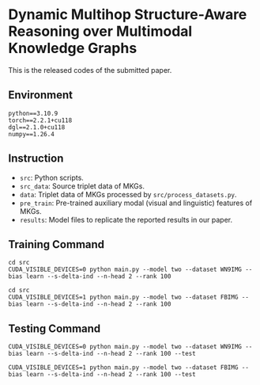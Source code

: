 # Dynamic Multihop Structure-Aware Reasoning over Multimodal Knowledge Graphs

This is the released codes of the submitted paper.

## Environment

```shell
python==3.10.9
torch==2.2.1+cu118
dgl==2.1.0+cu118
numpy==1.26.4
```

## Instruction

- `src`: Python scripts.
- `src_data`: Source triplet data of MKGs.
- `data`: Triplet data of MKGs processed by `src/process_datasets.py`.
- `pre_train`: Pre-trained auxiliary modal (visual and linguistic) features of MKGs.
- `results`: Model files to replicate the reported results in our paper.


## Training Command

```shell
cd src
CUDA_VISIBLE_DEVICES=0 python main.py --model two --dataset WN9IMG --bias learn --s-delta-ind --n-head 2 --rank 100
```

```shell
cd src
CUDA_VISIBLE_DEVICES=1 python main.py --model two --dataset FBIMG --bias learn --s-delta-ind --n-head 2 --rank 100
```

## Testing Command

```shell
CUDA_VISIBLE_DEVICES=0 python main.py --model two --dataset WN9IMG --bias learn --s-delta-ind --n-head 2 --rank 100 --test
```

```shell
CUDA_VISIBLE_DEVICES=1 python main.py --model two --dataset FBIMG --bias learn --s-delta-ind --n-head 2 --rank 100 --test
```